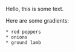 Hello, this is some text.

Here are some gradients:

    * red peppers
    * onions
    * ground lamb